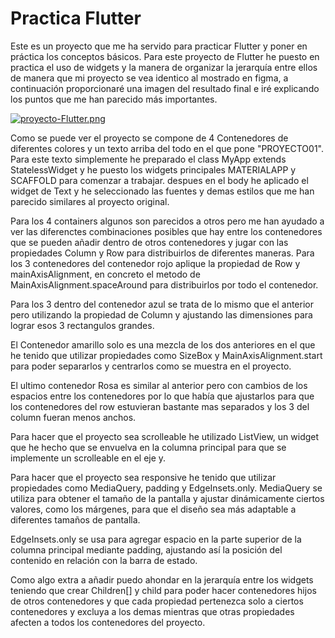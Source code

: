 # Practica Flutter
Este es un proyecto que me ha servido para practicar Flutter y poner en práctica los conceptos básicos.
Para este proyecto de Flutter he puesto en practica el uso de widgets y la manera de organizar la jerarquía entre ellos de manera que mi proyecto se vea identico al mostrado en figma, a continuación proporcionaré una imagen del resultado final e iré explicando los puntos que me han parecido más importantes.


[![proyecto-Flutter.png](https://i.postimg.cc/85C4mC3T/proyecto-Flutter.png)](https://postimg.cc/ns6qHnpW)


Como se puede ver el proyecto se compone de 4 Contenedores de diferentes colores y un texto arriba del todo en el que pone "PROYECTO01". 
Para este texto simplemente he preparado el class MyApp extends StatelessWidget y he puesto los widgets principales MATERIALAPP y SCAFFOLD para comenzar a trabajar. despues en el body he aplicado el widget de Text y he seleccionado las fuentes y demas estilos que me han parecido similares al proyecto original.


Para los 4 containers algunos son parecidos a otros pero me han ayudado a ver las diferenctes combinaciones posibles que hay entre los contenedores que se pueden añadir dentro de otros contenedores y jugar con las propiedades Column y Row para distribuirlos de diferentes maneras.
Para los 3 contenedores del contenedor rojo aplique la propiedad de Row y mainAxisAlignment, en concreto el metodo de MainAxisAlignment.spaceAround para distribuirlos por todo el contenedor.


Para los 3 dentro del contenedor azul se trata de lo mismo que el anterior pero utilizando la propiedad de Column y ajustando las dimensiones para lograr esos 3 rectangulos grandes.


El Contenedor amarillo solo es una mezcla de los dos anteriores en el que he tenido que utilizar propiedades como SizeBox y MainAxisAlignment.start para poder separarlos y centrarlos como se muestra en el proyecto.


El ultimo contenedor Rosa es similar al anterior pero con cambios de los espacios entre los contenedores por lo que había que ajustarlos para que los contenedores del row estuvieran bastante mas separados y los 3 del column fueran menos anchos.


Para hacer que el proyecto sea scrolleable he utilizado ListView, un widget que he hecho que se envuelva en la columna principal para que se implemente un scrolleable en el eje y.


Para hacer que el proyecto sea responsive he tenido que utilizar propiedades como  MediaQuery, padding y EdgeInsets.only.
MediaQuery se utiliza para obtener el tamaño de la pantalla y ajustar dinámicamente ciertos valores, como los márgenes, para que el diseño sea más adaptable a diferentes tamaños de pantalla.

EdgeInsets.only se usa para agregar espacio en la parte superior de la columna principal mediante padding, ajustando así la posición del contenido en relación con la barra de estado.



Como algo extra a añadir puedo ahondar en la jerarquía entre los widgets teniendo que crear Children[] y child para poder hacer contenedores hijos de otros contenedores y que cada propiedad pertenezca solo a ciertos contenedores y excluya a los demas mientras que otras propiedades afecten a todos los contenedores del proyecto.
